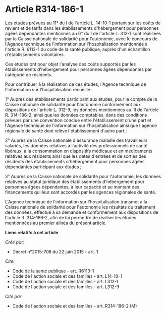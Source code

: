 # Article R314-186-1

Les études prévues au 11° du I de l'article L. 14-10-1 portant sur les coûts de revient et de tarifs dans les établissements
d'hébergement pour personnes âgées dépendantes mentionnés au 6° du I de l'article L. 312-1 sont réalisées par la Caisse
nationale de solidarité pour l'autonomie, avec le concours de l'Agence technique de l'information sur l'hospitalisation
mentionnée à l'article R. 6113-1 du code de la santé publique, auprès d'un échantillon d'établissements volontaires. 

Ces études ont pour objet l'analyse des coûts supportés par les établissements d'hébergement pour personnes âgées dépendantes
par catégorie de résidents. 

Pour contribuer à la réalisation de ces études, l'Agence technique de l'information sur l'hospitalisation recueille : 

1° Auprès des établissements participant aux études, pour le compte de la Caisse nationale de solidarité pour l'autonomie
conformément aux dispositions de l'article L. 312-9, les données mentionnées au III de l'article R. 314-186-2, ainsi que les
données comptables, dans des conditions prévues par une convention conclue entre l'établissement d'une part et l'Agence
technique de l'information sur l'hospitalisation ainsi que l'agence régionale de santé dont relève l'établissement d'autre
part ; 

2° Auprès de la Caisse nationale d'assurance maladie des travailleurs salariés, les données relatives à l'activité des
professionnels de santé libéraux, à la consommation en dispositifs médicaux et en médicaments relatives aux résidents ainsi
que les dates d'entrées et de sorties des résidents des établissements d'hébergement pour personnes âgées dépendantes
participant aux études ; 

3° Auprès de la Caisse nationale de solidarité pour l'autonomie, les données relatives au statut juridique des établissements
d'hébergement pour personnes âgées dépendantes, à leur capacité et au montant des financements qui leur sont accordés par les
agences régionales de santé. 

L'Agence technique de l'information sur l'hospitalisation transmet à la Caisse nationale de solidarité pour l'autonomie les
résultats du traitement des données, effectué à sa demande et conformément aux dispositions de l'article R. 314-186-2, afin
de lui permettre de réaliser les études mentionnées au premier alinéa du présent article.

**Liens relatifs à cet article**

_Créé par_:

  - Décret n°2015-708 du 22 juin 2015 - art. 1

_Cite_:

  - Code de la santé publique - art. R6113-1
  - Code de l'action sociale et des familles - art. L14-10-1
  - Code de l'action sociale et des familles - art. L312-1
  - Code de l'action sociale et des familles - art. L312-9

_Cité par_:

  - Code de l'action sociale et des familles - art. R314-186-2 (M)
